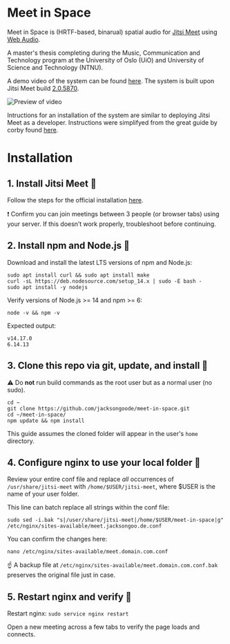 # Meet in Space
Meet in Space is (HRTF-based, binarual) spatial audio for [Jitsi Meet](https://github.com/jitsi/jitsi-meet) using [Web Audio](https://webaudio.github.io/web-audio-api/).

A master's thesis completing during the Music, Communication and Technology program at the University of Oslo (UiO) and University of Science and Technology (NTNU).

A demo video of the system can be found [here](https://vimeo.com/548286337). The system is built upon Jitsi Meet build [2.0.5870](https://github.com/jitsi/jitsi-meet/releases/tag/stable%2Fjitsi-meet_5870).

![Preview of video](preview.gif)

Intructions for an installation of the system are similar to deploying Jitsi Meet as a developer. Instructions were simplifyed from the great guide by corby found [here](https://community.jitsi.org/t/how-to-how-to-build-jitsi-meet-from-source-a-developers-guide/75422).

# Installation

## 1. Install Jitsi Meet 👋

Follow the steps for the official installation [here](https://jitsi.github.io/handbook/docs/devops-guide/devops-guide-quickstart).

❗ Confirm you can join meetings between 3 people (or browser tabs) using your server. If this doesn’t work properly, troubleshoot before continuing.

## 2. Install npm and Node.js 🧪

Download and install the latest LTS versions of npm and Node.js:

```
sudo apt install curl && sudo apt install make
curl -sL https://deb.nodesource.com/setup_14.x | sudo -E bash -
sudo apt install -y nodejs
```

Verify versions of Node.js >= 14 and npm >= 6:

`node -v && npm -v`

Expected output:

```
v14.17.0
6.14.13
```

## 3. Clone this repo via git, update, and install 🤖

⚠️ Do **not** run build commands as the root user but as a normal user (no sudo).

```
cd ~
git clone https://github.com/jacksongoode/meet-in-space.git
cd ~/meet-in-space/
npm update && npm install
```

This guide assumes the cloned folder will appear in the user's `home` directory.

## 4. Configure nginx to use your local folder 📂

Review your entire conf file and replace _all_ occurrences of `/usr/share/jitsi-meet` with `/home/$USER/jitsi-meet`, where $USER is the name of your user folder.

This line can batch replace all strings within the conf file:

`sudo sed -i.bak "s|/user/share/jitsi-meet|/home/$USER/meet-in-space|g" /etc/nginx/sites-available/meet.jacksongoo.de.conf`

You can confirm the changes here:

`nano /etc/nginx/sites-available/meet.domain.com.conf`

☝️ A backup file at `/etc/nginx/sites-available/meet.domain.com.conf.bak` preserves the original file just in case.

## 5. Restart nginx and verify 🎊

Restart nginx:
`sudo service nginx restart`

Open a new meeting across a few tabs to verify the page loads and connects.

